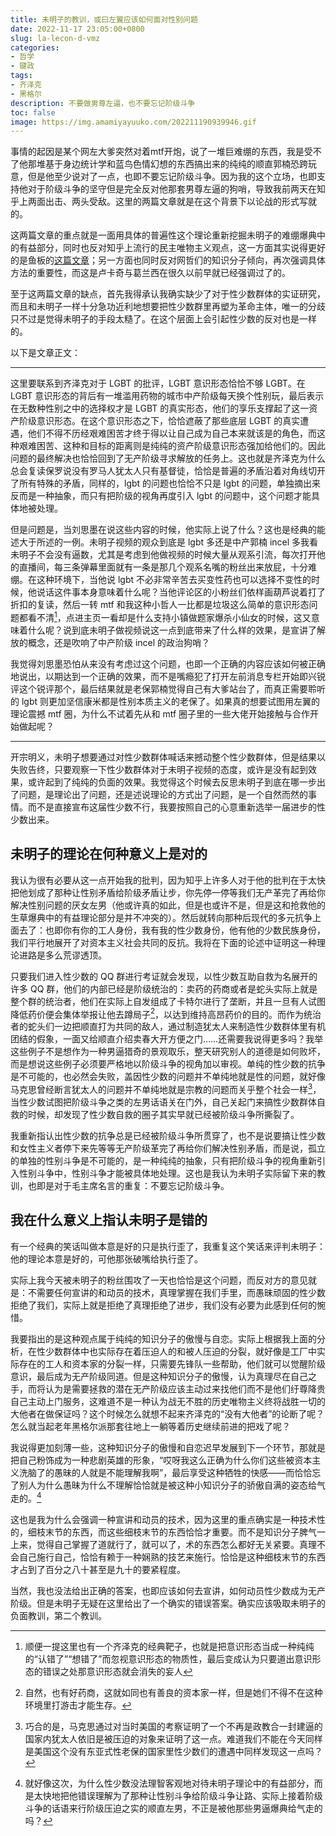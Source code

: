 ```yaml
---
title: 未明子的教训，或曰左翼应该如何面对性别问题
date: 2022-11-17 23:05:00+0800
slug: la-lecon-d-vmz
categories:
- 哲学
- 键政
tags:
- 齐泽克
- 黑格尔
description: 不要做男尊左逼，也不要忘记阶级斗争
toc: false
image: https://img.amamiyayuuko.com/202211190939946.gif
---
```


事情的起因是某个网左大爹突然对着mtf开炮，说了一堆巨难绷的东西，我是受不了他那堆基于身边统计学和蓝鸟色情幻想的东西搞出来的纯纯的顺直郭楠恐跨玩意，但是他至少说对了一点，也即不要忘记阶级斗争。因为我的这个立场，也即支持他对于阶级斗争的坚守但是完全反对他那套男尊左逼的狗哨，导致我前两天在知乎上两面出击、两头受敌。这里的两篇文章就是在这个背景下以论战的形式写就的。

这两篇文章的重点就是一面用具体的普遍性这个理论重新挖掘未明子的难绷爆典中的有益部分，同时也反对知乎上流行的民主唯物主义观点，这一方面其实说得更好的是鱼板的[这篇文章](https://yuukoamamiya.github.io/memo/%E9%B1%BC%E6%9D%BF%EF%BC%9A%E4%B8%BA%E4%BB%80%E4%B9%88%E6%97%A0%E4%BA%A7%E9%98%B6%E7%BA%A7%E4%B8%8D%E6%98%AF%E5%A4%9A%E5%85%83%E8%BA%AB%E4%BB%BD%E4%B8%AD%E7%9A%84%E4%B8%80%E7%A7%8D%EF%BC%9F%E2%80%94%E2%80%94%E5%85%BC%E8%AE%BA%E7%94%B5%E5%BD%B1%E3%80%8A%E7%BD%97%E9%A9%AC%E3%80%8B%E5%A6%82%E4%BD%95%E5%8F%8D%E6%98%A0%E4%BA%86%E6%AF%9B%E6%B3%BD%E4%B8%9C%E6%80%9D%E6%83%B3.html)；另一方面也同时反对网哲们的知识分子倾向，再次强调具体方法的重要性，而这是卢卡奇与葛兰西在很久以前早就已经强调过了的。

至于这两篇文章的缺点，首先我得承认我确实缺少了对于性少数群体的实证研究，而且和未明子一样十分急功近利地想要把性少数群里再塑为革命主体，唯一的分歧只不过是觉得未明子的手段太糙了。在这个层面上会引起性少数的反对也是一样的。

以下是文章正文：

---

这里要联系到齐泽克对于 LGBT 的批评，LGBT 意识形态恰恰不够 LGBT。在 LGBT 意识形态的背后有一堆滥用药物的城市中产阶级每天换个性别玩，最后表示在无数种性别之中的选择权才是 LGBT 的真实形态，他们的享乐支撑起了这一资产阶级意识形态。在这个意识形态之下，恰恰遮蔽了那些底层 LGBT 的真实遭遇，他们不得不历经艰难困苦才终于得以让自己成为自己本来就该是的角色，而这种艰难困苦、这种和目标的距离则是纯纯的资产阶级意识形态强加给他们的。因此问题的最终解决也恰恰回到了无产阶级寻求解放的任务上。这也就是齐泽克为什么总会复读保罗说没有罗马人犹太人只有基督徒，恰恰是普遍的矛盾沿着对角线切开了所有特殊的矛盾，同样的，lgbt 的问题也恰恰不只是 lgbt 的问题，单独摘出来反而是一种抽象，而只有把阶级的视角再度引入 lgbt 的问题中，这个问题才能具体地被处理。

但是问题是，当刘思墨在说这些内容的时候，他实际上说了什么？这也是经典的能述大于所述的一例。未明子视频的观众到底是 lgbt 多还是中产郭楠 incel 多我看未明子不会没有逼数，尤其是考虑到他做视频的时候大量从观系引流，每次打开他的直播间，每三条弹幕里面就有一条是那几个观系名嘴的粉丝出来放屁，十分难绷。在这种环境下，当他说 lgbt 不必非常辛苦去买变性药也可以选择不变性的时候，他说话这件事本身意味着什么呢？当他评论区的小粉丝们依样画葫芦说着打了折扣的复读，然后一转 mtf 和我这种小哲人一比都是垃圾这么简单的意识形态问题都看不清[^1]，点进主页一看却是什么支持小镇做题家爆杀小仙女的时候，这又意味着什么呢？说到底未明子做视频说这一点到底带来了什么样的效果，是宣讲了解放的概念，还是吹响了中产阶级 incel 的政治狗哨？

我觉得刘思墨恐怕从来没有考虑过这个问题，也即一个正确的内容应该如何被正确地说出，以期达到一个正确的效果，而不是嘴瘾犯了打开左前消息专栏开始即兴锐评这个锐评那个，最后结果就是老保郭楠觉得自己有大爹站台了，而真正需要聆听的 lgbt 则更加坚信康米都是性别本质主义的老保了。如果真的想要试图用左翼的理论震撼 mtf 圈，为什么不试着先从和 mtf 圈子里的一些大佬开始接触与合作开始做起呢？

[^1]: 顺便一提这里也有一个齐泽克的经典靶子，也就是把意识形态当成一种纯纯的“认错了”“想错了”而忽视意识形态的物质性，最后变成认为只要道出意识形态的错误之处那意识形态就会消失的妄人

---

开宗明义，未明子想要通过对性少数群体喊话来撼动整个性少数群体，但是结果以失败告终，只要观察一下性少数群体对于未明子视频的态度，或许是没有起到效果，或许起到了纯纯的负面的效果。我觉得这个时候去反思未明子到底在哪一步出了问题，是理论出了问题，还是述说理论的方式出了问题，是一个自然而然的事情。而不是直接宣布这届性少数不行，我要按照自己的心意重新选举一届进步的性少数出来。

## 未明子的理论在何种意义上是对的

我认为很有必要从这一点开始我的批判，因为知乎上许多人对于他的批判在于太快把他划成了那种让性别矛盾给阶级矛盾让步，你先停一停等我们无产革完了再给你解决性别问题的厌女左男（他或许真的如此，但是也或许不是，但是这和抢救他的生草爆典中的有益理论部分是并不冲突的）。然后就转向那种后现代的多元抗争上面去了：也即你有你的工人身份，我有我的性少数身份，他有他的少数民族身份，我们平行地展开了对资本主义社会共同的反抗。我将在下面的论述中证明这一种理论进路是多么荒谬透顶。

只要我们进入性少数的 QQ 群进行考证就会发现，以性少数互助自救为名展开的许多 QQ 群，他们的内部已经是阶级统治的：卖药的药商或者是蛇头实际上就是整个群的统治者，他们在实际上自发组成了卡特尔进行了垄断，并且一旦有人试图降低药价便会集体举报让他去蹲局子[^2]，以达到维持高昂药价的目的。而作为统治者的蛇头们一边把顺直打为共同的敌人，通过制造犹太人来制造性少数群体里有机团结的假象，一面又给顺直介绍卖春大开方便之门……还需要我说得更多吗？我举这些例子不是想作为一种男逼猎奇的景观取乐，整天研究别人的道德是如何败坏，而是想说这些例子必须要严格地以阶级斗争的视角加以审视。单纯的性少数的抗争是不可能的，也必然会失败，盖因性少数的问题并不单纯地就是性的问题，就好像马克思曾经断言犹太人的问题并不单纯地就是宗教的问题而关乎整个社会一样[^3]，当性少数试图把阶级斗争之类的左男话语关在门外，自己关起门来搞性少数群体自救的时候，却发现了性少数自救的圈子其实早就已经被阶级斗争所撕裂了。

我重新指认出性少数的抗争总是已经被阶级斗争所贯穿了，也不是说要搞让性少数和女性主义者停下来先等等无产阶级革完了再给你们解决性别矛盾，而是说，孤立的单独的性别斗争是不可能的，是一种纯纯的抽象，只有把阶级斗争的视角重新引入性别斗争中，性别斗争才能被具体地处理。这也是我认为未明子实际留下来的教训，也即是对于毛主席名言的重复：不要忘记阶级斗争。

## 我在什么意义上指认未明子是错的

有一个经典的笑话叫做本意是好的只是执行歪了，我重复这个笑话来评判未明子：他的理论本意是好的，可他那张破嘴给执行歪了。

实际上我今天被未明子的粉丝围攻了一天也恰恰是这个问题，而反对方的意见就是：不需要任何宣讲的和动员的技术，真理掌握在我们手里，而愚昧顽固的性少数拒绝了我们，实际上就是拒绝了真理拒绝了进步，我们没有必要为此感到任何的惋惜。

我要指出的是这种观点属于纯纯的知识分子的傲慢与自恋。实际上根据我上面的分析，在性少数群体中也实际存在着压迫人的和被人压迫的分裂，就好像是工厂中实际存在的工人和资本家的分裂一样，只需要先锋队一些帮助，他们就可以觉醒阶级意识，最后成为无产阶级同道。但是这种知识分子的傲慢，认为真理尽在自己之手，而将认为是需要拯救的潜在无产阶级应该主动过来找他们而不是他们纡尊降贵自己主动上门服务，这难道不是一种认为战无不胜的历史唯物主义终将战胜一切的大他者在做保证吗？这个时候怎么就想不起来齐泽克的“没有大他者”的论断了呢？怎么就当起老年黑格尔派那套往地上一躺等着历史继续前进的把戏了呢？

我说得更加刻薄一些，这种知识分子的傲慢和自恋迟早发展到下一个环节，那就是把自己粉饰成为一种悲剧英雄的形象，“哎呀我这么正确为什么你们这些被资本主义洗脑了的愚昧的人就是不能理解我啊”，最后享受这种牺牲的快感——而恰恰忘了别人为什么愚昧为什么不理解恰恰就是被这种小知识分子的骄傲自满的姿态给气走的。[^4]

这也是我为什么会强调一种宣讲和动员的技术，因为这里的重点确实是一种技术性的，细枝末节的东西，而这些细枝末节的东西恰恰才重要。而不是知识分子脾气一上来，觉得自己掌握了道就行了，就可以了，术的东西怎么都好无关紧要。真理不会自己施行自己，恰恰有赖于一种娴熟的技艺来施行。恰恰是这种细枝末节的东西才占到了百分之八十甚至是九十的要紧程度。

当然，我也没法给出正确的答案，也即应该如何去宣讲，如何动员性少数成为无产阶级。但是未明子无疑在这里给出了一个确实的错误答案。确实应该吸取未明子的负面教训，第二个教训。

[^2]: 自然，也有好药商，这就如同也有善良的资本家一样，但是她们不得不在这种环境里打游击才能生存。
[^3]: 巧合的是，马克思通过对当时美国的考察证明了一个不再是政教合一封建逼的国家内犹太人依旧是被压迫的对象来证明了这一点。难道我们不能在今天同样是美国这个没有东亚式性老保的国家里性少数们的遭遇中同样发现这一点吗？
[^4]: 就好像这次，为什么性少数没法理智客观地对待未明子理论中的有益部分，而是太快地把他错误理解为了那种让性别斗争给阶级斗争让路、实际上接着阶级斗争的话语来行阶级压迫之实的顺直左男，不正是被他那些男逼爆典给气走的吗？
